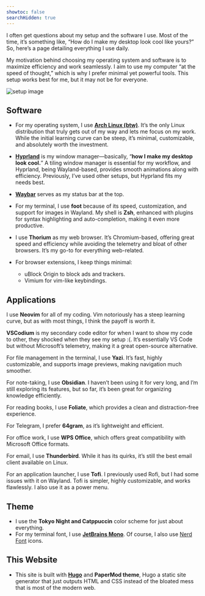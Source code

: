 ```yaml
---
showtoc: false
searchHidden: true
---
```

I often get questions about my setup and the software I use. Most of the time, it’s something like, “How do I make my desktop look cool like yours?” So, here’s a page detailing everything I use daily.

My motivation behind choosing my operating system and software is to maximize efficiency and work seamlessly. I aim to use my computer “at the speed of thought,” which is why I prefer minimal yet powerful tools. This setup works best for me, but it may not be for everyone.

![setup image](/assets/desktop.webp)

## Software

- For my operating system, I use **[Arch Linux (btw)](https://archlinux.org/)**. It’s the only Linux distribution that truly gets out of my way and lets me focus on my work. While the initial learning curve can be steep, it’s minimal, customizable, and absolutely worth the investment.

- **[Hyprland](https://hyprland.org/)** is my window manager—basically, “**how I make my desktop look cool.**” A tiling window manager is essential for my workflow, and Hyprland, being Wayland-based, provides smooth animations along with efficiency. Previously, I’ve used other setups, but Hyprland fits my needs best.

- **[Waybar](https://github.com/Alexays/Waybar)** serves as my status bar at the top.

- For my terminal, I use **foot** because of its speed, customization, and support for images in Wayland. My shell is **Zsh**, enhanced with plugins for syntax highlighting and auto-completion, making it even more productive.

- I use **Thorium** as my web browser. It’s Chromium-based, offering great speed and efficiency while avoiding the telemetry and bloat of other browsers. It’s my go-to for everything web-related.

- For browser extensions, I keep things minimal:

    - uBlock Origin to block ads and trackers.
    - Vimium for vim-like keybindings.


## Applications  

I use **Neovim** for all of my coding. Vim notoriously has a steep learning curve, but as with most things, I think the payoff is worth it.  

**VSCodium** is my secondary code editor for when I want to show my code to other, they shocked when they see my setup :(. It’s essentially VS Code but without Microsoft’s telemetry, making it a great open-source alternative.  

For file management in the terminal, I use **Yazi**. It’s fast, highly customizable, and supports image previews, making navigation much smoother.  

For note-taking, I use **Obsidian**. I haven’t been using it for very long, and I’m still exploring its features, but so far, it’s been great for organizing knowledge efficiently.  

For reading books, I use **Foliate**, which provides a clean and distraction-free experience.  

For Telegram, I prefer **64gram**, as it’s lightweight and efficient.  

For office work, I use **WPS Office**, which offers great compatibility with Microsoft Office formats.  

For email, I use **Thunderbird**. While it has its quirks, it’s still the best email client available on Linux.  

For an application launcher, I use **Tofi**. I previously used Rofi, but I had some issues with it on Wayland. Tofi is simpler, highly customizable, and works flawlessly. I also use it as a power menu.  

## Theme

- I use the **Tokyo Night and Catppuccin** color scheme for just about everything.
- For my terminal font, I use **[JetBrains Mono](https://www.programmingfonts.org/#jetbrainsmono)**. Of course, I also use [Nerd Font](https://www.youtube.com/watch?v=b_FSqS4C1Ns) icons.

## This Website

- This site is built with **[Hugo](https://www.youtube.com/watch?v=KwkjqMs7ZYI)** and **PaperMod theme**, Hugo a static site generator that just outputs HTML and CSS instead of the bloated mess that is most of the modern web.
